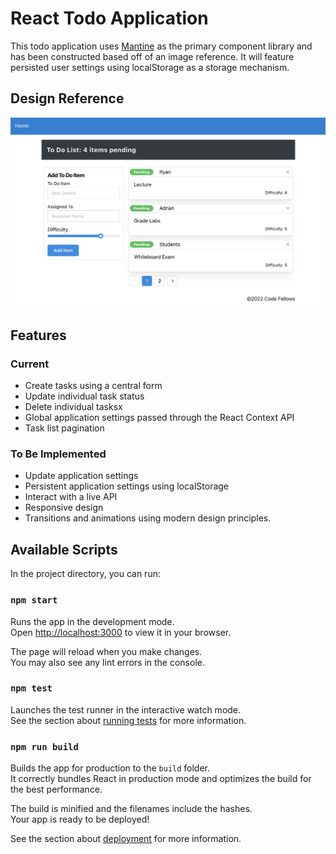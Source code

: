 # React Todo Application

This todo application uses [Mantine](https://mantine.dev/) as the primary component library and has been constructed based off of an image reference. It will feature persisted user settings using localStorage as a storage mechanism.

## Design Reference

![Reference](comp.png)

## Features

### Current

- Create tasks using a central form
- Update individual task status
- Delete individual tasksx
- Global application settings passed through the React Context API
- Task list pagination

### To Be Implemented

- Update application settings
- Persistent application settings using localStorage
- Interact with a live API
- Responsive design
- Transitions and animations using modern design principles.

## Available Scripts

In the project directory, you can run:

### `npm start`

Runs the app in the development mode.\
Open [http://localhost:3000](http://localhost:3000) to view it in your browser.

The page will reload when you make changes.\
You may also see any lint errors in the console.

### `npm test`

Launches the test runner in the interactive watch mode.\
See the section about [running tests](https://facebook.github.io/create-react-app/docs/running-tests) for more information.

### `npm run build`

Builds the app for production to the `build` folder.\
It correctly bundles React in production mode and optimizes the build for the best performance.

The build is minified and the filenames include the hashes.\
Your app is ready to be deployed!

See the section about [deployment](https://facebook.github.io/create-react-app/docs/deployment) for more information.

